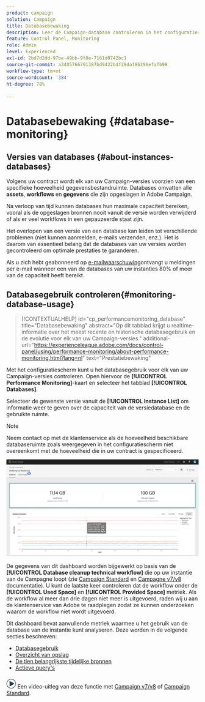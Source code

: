 ```yaml
---
product: campaign
solution: Campaign
title: Databasebewaking
description: Leer de Campaign-database controleren in het configuratiescherm
feature: Control Panel, Monitoring
role: Admin
level: Experienced
exl-id: 2bd7d2dd-97be-49bb-9f8e-7161d0742bc1
source-git-commit: a3485766791387bd9422b4f29daf86296efafb98
workflow-type: tm+mt
source-wordcount: '384'
ht-degree: 78%

---
```


# Databasebewaking {#database-monitoring}

## Versies van databases {#about-instances-databases}

Volgens uw contract wordt elk van uw Campaign-versies voorzien van een specifieke hoeveelheid gegevensbestandruimte. Databases omvatten alle **assets**, **workflows** en **gegevens** die zijn opgeslagen in Adobe Campaign.

Na verloop van tijd kunnen databases hun maximale capaciteit bereiken, vooral als de opgeslagen bronnen nooit vanuit de versie worden verwijderd of als er veel workflows in een gepauzeerde staat zijn.

Het overlopen van een versie van een database kan leiden tot verschillende problemen (niet kunnen aanmelden, e-mails verzenden, enz.). Het is daarom van essentieel belang dat de databases van uw versies worden gecontroleerd om optimale prestaties te garanderen.

Als u zich hebt geabonneerd op [e-mailwaarschuwing](../../performance-monitoring/using/email-alerting.md)ontvangt u meldingen per e-mail wanneer een van de databases van uw instanties 80% of meer van de capaciteit heeft bereikt.

## Databasegebruik controleren{#monitoring-database-usage}

>[!CONTEXTUALHELP]
>id="cp_performancemonitoring_database"
>title="Databasebewaking"
>abstract="Op dit tabblad krijgt u realtime-informatie over het meest recente en historische databasegebruik en de evolutie voor elk van uw Campaign-versies."
>additional-url="https://experienceleague.adobe.com/docs/control-panel/using/performance-monitoring/about-performance-monitoring.html?lang=nl" text="Prestatiebewaking"

Met het configuratiescherm kunt u het databasegebruik voor elk van uw Campaign-versies controleren. Open hiervoor de **[!UICONTROL Performance Monitoring]**-kaart en selecteer het tabblad **[!UICONTROL Databases]**.

Selecteer de gewenste versie vanuit de **[!UICONTROL Instance List]** om informatie weer te geven over de capaciteit van de versiedatabase en de gebruikte ruimte.

>[!NOTE]
>
>Neem contact op met de klantenservice als de hoeveelheid beschikbare databaseruimte zoals weergegeven in het configuratiescherm niet overeenkomt met de hoeveelheid die in uw contract is gespecificeerd.

![](assets/databases_dashboard.png)

De gegevens van dit dashboard worden bijgewerkt op basis van de **[!UICONTROL Database cleanup technical workflow]** die op uw instantie van de Campagne loopt (zie [Campaign Standard](https://experienceleague.adobe.com/docs/campaign-standard/using/administrating/application-settings/technical-workflows.html?lang=nl#list-of-technical-workflows) en [Campagne v7/v8](https://experienceleague.adobe.com/docs/campaign-classic/using/monitoring-campaign-classic/data-processing/database-cleanup-workflow.html?lang=nl) documentatie). U kunt de laatste keer controleren dat de workflow onder de **[!UICONTROL Used Space]** en **[!UICONTROL Provided Space]** metriek. Als de workflow al meer dan drie dagen niet meer is uitgevoerd, raden wij u aan de klantenservice van Adobe te raadplegen zodat ze kunnen onderzoeken waarom de workflow niet wordt uitgevoerd.

Dit dashboard bevat aanvullende metriek waarmee u het gebruik van de database van de instantie kunt analyseren. Deze worden in de volgende secties beschreven:

* [Databasegebruik](../../performance-monitoring/using/database-utilization.md)
* [Overzicht van opslag](../../performance-monitoring/using/database-storage-overview.md)
* [De tien belangrijkste tijdelijke bronnen](../../performance-monitoring/using/database-top-ten-resources.md)
* [Actieve query&#39;s](../../performance-monitoring/using/database-active-queries.md)

![](assets/do-not-localize/how-to-video.png) Een video-uitleg van deze functie met [Campaign v7/v8](https://experienceleague.adobe.com/docs/campaign-classic-learn/control-panel/performance-monitoring/monitoring-databases.html?lang=nl) of [Campaign Standard](https://experienceleague.adobe.com/docs/campaign-standard-learn/control-panel/performance-monitoring/monitoring-databases.html?lang=nl).
